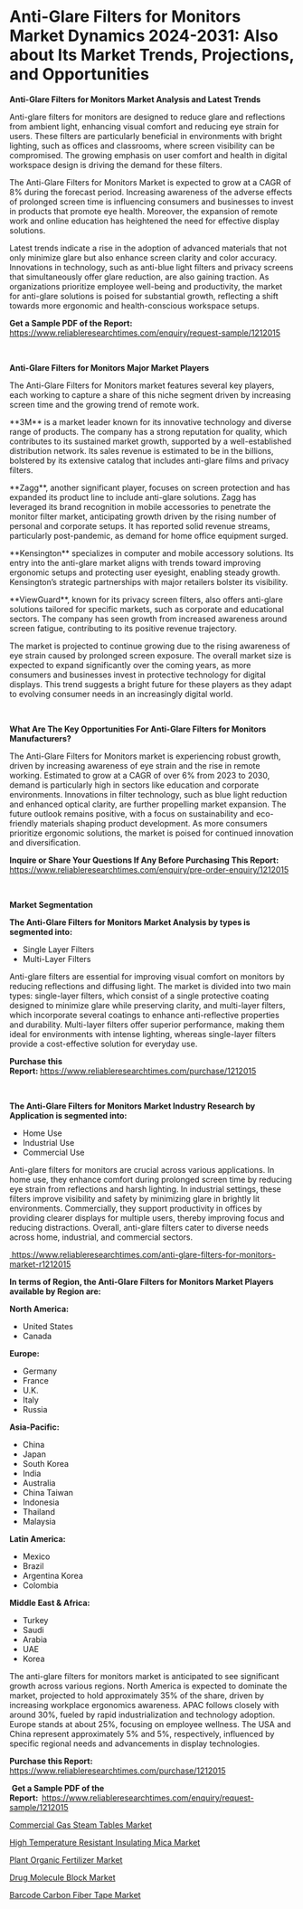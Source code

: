 <p><h1>Anti-Glare Filters for Monitors Market Dynamics 2024-2031: Also about Its Market Trends, Projections, and Opportunities</h1></p><p><strong>Anti-Glare Filters for Monitors Market Analysis and Latest Trends</strong></p>
<p><p>Anti-glare filters for monitors are designed to reduce glare and reflections from ambient light, enhancing visual comfort and reducing eye strain for users. These filters are particularly beneficial in environments with bright lighting, such as offices and classrooms, where screen visibility can be compromised. The growing emphasis on user comfort and health in digital workspace design is driving the demand for these filters.</p><p>The Anti-Glare Filters for Monitors Market is expected to grow at a CAGR of 8% during the forecast period. Increasing awareness of the adverse effects of prolonged screen time is influencing consumers and businesses to invest in products that promote eye health. Moreover, the expansion of remote work and online education has heightened the need for effective display solutions. </p><p>Latest trends indicate a rise in the adoption of advanced materials that not only minimize glare but also enhance screen clarity and color accuracy. Innovations in technology, such as anti-blue light filters and privacy screens that simultaneously offer glare reduction, are also gaining traction. As organizations prioritize employee well-being and productivity, the market for anti-glare solutions is poised for substantial growth, reflecting a shift towards more ergonomic and health-conscious workspace setups.</p></p>
<p><strong>Get a Sample PDF of the Report:&nbsp;</strong> <a href="https://www.reliableresearchtimes.com/enquiry/request-sample/1212015?utm_campaign=1400&utm_medium=2&utm_source=Github&utm_content=ia&utm_term=12102024&utm_id=anti-glare-filters-for-monitors">https://www.reliableresearchtimes.com/enquiry/request-sample/1212015</a></p>
<p>&nbsp;</p>
<p><strong>Anti-Glare Filters for Monitors Major Market Players</strong></p>
<p><p>The Anti-Glare Filters for Monitors market features several key players, each working to capture a share of this niche segment driven by increasing screen time and the growing trend of remote work.</p><p>**3M** is a market leader known for its innovative technology and diverse range of products. The company has a strong reputation for quality, which contributes to its sustained market growth, supported by a well-established distribution network. Its sales revenue is estimated to be in the billions, bolstered by its extensive catalog that includes anti-glare films and privacy filters.</p><p>**Zagg**, another significant player, focuses on screen protection and has expanded its product line to include anti-glare solutions. Zagg has leveraged its brand recognition in mobile accessories to penetrate the monitor filter market, anticipating growth driven by the rising number of personal and corporate setups. It has reported solid revenue streams, particularly post-pandemic, as demand for home office equipment surged.</p><p>**Kensington** specializes in computer and mobile accessory solutions. Its entry into the anti-glare market aligns with trends toward improving ergonomic setups and protecting user eyesight, enabling steady growth. Kensington’s strategic partnerships with major retailers bolster its visibility.</p><p>**ViewGuard**, known for its privacy screen filters, also offers anti-glare solutions tailored for specific markets, such as corporate and educational sectors. The company has seen growth from increased awareness around screen fatigue, contributing to its positive revenue trajectory.</p><p>The market is projected to continue growing due to the rising awareness of eye strain caused by prolonged screen exposure. The overall market size is expected to expand significantly over the coming years, as more consumers and businesses invest in protective technology for digital displays. This trend suggests a bright future for these players as they adapt to evolving consumer needs in an increasingly digital world.</p></p>
<p>&nbsp;</p>
<p><strong>What Are The Key Opportunities For Anti-Glare Filters for Monitors Manufacturers?</strong></p>
<p><p>The Anti-Glare Filters for Monitors market is experiencing robust growth, driven by increasing awareness of eye strain and the rise in remote working. Estimated to grow at a CAGR of over 6% from 2023 to 2030, demand is particularly high in sectors like education and corporate environments. Innovations in filter technology, such as blue light reduction and enhanced optical clarity, are further propelling market expansion. The future outlook remains positive, with a focus on sustainability and eco-friendly materials shaping product development. As more consumers prioritize ergonomic solutions, the market is poised for continued innovation and diversification.</p></p>
<p><strong>Inquire or Share Your Questions If Any Before Purchasing This Report:</strong> <a href="https://www.reliableresearchtimes.com/enquiry/pre-order-enquiry/1212015?utm_campaign=1400&utm_medium=2&utm_source=Github&utm_content=ia&utm_term=12102024&utm_id=anti-glare-filters-for-monitors">https://www.reliableresearchtimes.com/enquiry/pre-order-enquiry/1212015</a></p>
<p>&nbsp;</p>
<p><strong>Market Segmentation</strong></p>
<p><strong>The Anti-Glare Filters for Monitors Market Analysis by types is segmented into:</strong></p>
<p><ul><li>Single Layer Filters</li><li>Multi-Layer Filters</li></ul></p>
<p><p>Anti-glare filters are essential for improving visual comfort on monitors by reducing reflections and diffusing light. The market is divided into two main types: single-layer filters, which consist of a single protective coating designed to minimize glare while preserving clarity, and multi-layer filters, which incorporate several coatings to enhance anti-reflective properties and durability. Multi-layer filters offer superior performance, making them ideal for environments with intense lighting, whereas single-layer filters provide a cost-effective solution for everyday use.</p></p>
<p><strong>Purchase this Report:&nbsp;</strong><a href="https://www.reliableresearchtimes.com/purchase/1212015?utm_campaign=1400&utm_medium=2&utm_source=Github&utm_content=ia&utm_term=12102024&utm_id=anti-glare-filters-for-monitors">https://www.reliableresearchtimes.com/purchase/1212015</a></p>
<p>&nbsp;</p>
<p><strong>The Anti-Glare Filters for Monitors Market Industry Research by Application is segmented into:</strong></p>
<p><ul><li>Home Use</li><li>Industrial Use</li><li>Commercial Use</li></ul></p>
<p><p>Anti-glare filters for monitors are crucial across various applications. In home use, they enhance comfort during prolonged screen time by reducing eye strain from reflections and harsh lighting. In industrial settings, these filters improve visibility and safety by minimizing glare in brightly lit environments. Commercially, they support productivity in offices by providing clearer displays for multiple users, thereby improving focus and reducing distractions. Overall, anti-glare filters cater to diverse needs across home, industrial, and commercial sectors.</p></p>
<p><a href="https://www.reliableresearchtimes.com/anti-glare-filters-for-monitors-market-r1212015?utm_campaign=1400&utm_medium=2&utm_source=Github&utm_content=ia&utm_term=12102024&utm_id=anti-glare-filters-for-monitors">&nbsp;https://www.reliableresearchtimes.com/anti-glare-filters-for-monitors-market-r1212015</a></p>
<p><strong>In terms of Region, the Anti-Glare Filters for Monitors Market Players available by Region are:</strong></p>
<p>
    <p> <strong> North America: </strong>
        <ul>
            <li>United States</li>
            <li>Canada</li>
        </ul>
        </p> 
    <p> <strong> Europe: </strong>
        <ul>
            <li>Germany</li>
            <li>France</li>
            <li>U.K.</li>
            <li>Italy</li>
            <li>Russia</li>
        </ul>
        </p> 
    <p> <strong> Asia-Pacific: </strong>
        <ul>
            <li>China</li>
            <li>Japan</li>
            <li>South Korea</li>
            <li>India</li>
            <li>Australia</li>
            <li>China Taiwan</li>
            <li>Indonesia</li>
            <li>Thailand</li>
            <li>Malaysia</li>
        </ul>
        </p> 
    <p> <strong> Latin America: </strong>
        <ul>
            <li>Mexico</li>
            <li>Brazil</li>
            <li>Argentina Korea</li>
            <li>Colombia</li>
        </ul>
        </p> 
    <p> <strong> Middle East & Africa: </strong>
        <ul>
            <li>Turkey</li>
            <li>Saudi</li>
            <li>Arabia</li>
            <li>UAE</li>
            <li>Korea</li>
        </ul>
    </p>
    </p>
<p><p>The anti-glare filters for monitors market is anticipated to see significant growth across various regions. North America is expected to dominate the market, projected to hold approximately 35% of the share, driven by increasing workplace ergonomics awareness. APAC follows closely with around 30%, fueled by rapid industrialization and technology adoption. Europe stands at about 25%, focusing on employee wellness. The USA and China represent approximately 5% and 5%, respectively, influenced by specific regional needs and advancements in display technologies.</p></p>
<p><strong>Purchase this Report: </strong><a href="https://www.reliableresearchtimes.com/purchase/1212015?utm_campaign=1400&utm_medium=2&utm_source=Github&utm_content=ia&utm_term=12102024&utm_id=anti-glare-filters-for-monitors">https://www.reliableresearchtimes.com/purchase/1212015</a></p>
<p>&nbsp;<strong>Get a Sample PDF of the Report:&nbsp;&nbsp;</strong><a href="https://www.reliableresearchtimes.com/enquiry/request-sample/1212015?utm_campaign=1400&utm_medium=2&utm_source=Github&utm_content=ia&utm_term=12102024&utm_id=anti-glare-filters-for-monitors">https://www.reliableresearchtimes.com/enquiry/request-sample/1212015</a></p>
<p><strong></strong></p>
<p><p><a href="https://www.linkedin.com/pulse/global-commercial-gas-steam-tables-market-product-types-applications-yn1be?utm_campaign=1400&utm_medium=2&utm_source=Github&utm_content=ia&utm_term=12102024&utm_id=anti-glare-filters-for-monitors">Commercial Gas Steam Tables Market</a></p><p><a href="https://www.linkedin.com/pulse/high-temperature-resistant-insulating-mica-market-analysis-report-cegxe?utm_campaign=1400&utm_medium=2&utm_source=Github&utm_content=ia&utm_term=12102024&utm_id=anti-glare-filters-for-monitors">High Temperature Resistant Insulating Mica Market</a></p><p><a href="https://github.com/wwwkeltoum/Market-Research-Report-List-5/blob/main/plant-organic-fertilizer-market.md?utm_campaign=1400&utm_medium=2&utm_source=Github&utm_content=ia&utm_term=12102024&utm_id=anti-glare-filters-for-monitors">Plant Organic Fertilizer Market</a></p><p><a href="https://www.linkedin.com/pulse/exploring-drug-molecule-block-market-dynamics-global-trends-future-4ku1f?utm_campaign=1400&utm_medium=2&utm_source=Github&utm_content=ia&utm_term=12102024&utm_id=anti-glare-filters-for-monitors">Drug Molecule Block Market</a></p><p><a href="https://www.linkedin.com/pulse/emerging-trends-barcode-carbon-fiber-tape-market-detailed-overview-wmrfe?utm_campaign=1400&utm_medium=2&utm_source=Github&utm_content=ia&utm_term=12102024&utm_id=anti-glare-filters-for-monitors">Barcode Carbon Fiber Tape Market</a></p></p>